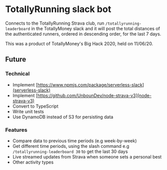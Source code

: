 # TotallyRunning slack bot

Connects to the TotallyRunning Strava club, run `/totallyrunning-leaderboard` in the TotallyMoney slack and it will post the total distances of the authenticated runners, ordered in descending order, for the last 7 days.

This was a product of TotallyMoney's Big Hack 2020, held on 11/06/20.

## Future

### Technical

- Implement [https://www.npmjs.com/package/serverless-slack](serverless-slack)
- Implement [https://github.com/UnbounDev/node-strava-v3](node-strava-v3)
- Convert to TypeScript
- Write unit tests
- Use DynamoDB instead of S3 for persisting data

### Features

- Compare data to previous time periods (e.g week-by-week)
- Get different time periods, using the slash command e.g `/totallyrunning-leaderboard 30` to get the last 30 days
- Live streamed updates from Strava when someone sets a personal best
- Other activity types
